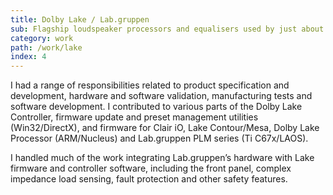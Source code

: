 ```yaml
---
title: Dolby Lake / Lab.gruppen
sub: Flagship loudspeaker processors and equalisers used by just about everyone.
category: work
path: /work/lake
index: 4
---
```


I had a range of responsibilities related to product specification and development, hardware and software validation, manufacturing tests and software development. I contributed to various parts of the Dolby Lake Controller, firmware update and preset management utilities (Win32/DirectX), and firmware for Clair iO, Lake Contour/Mesa, Dolby Lake Processor (ARM/Nucleus) and Lab.gruppen PLM series (Ti C67x/LAOS).

I handled much of the work integrating Lab.gruppen’s hardware with Lake firmware and controller software, including the front panel, complex impedance load sensing, fault protection and other safety features.
